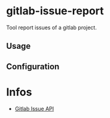 
# gitlab-issue-report

Tool report issues of a gitlab project.

## Usage

## Configuration

# Infos

* [Gitlab Issue API](https://docs.gitlab.com/ee/api/issues.html)

